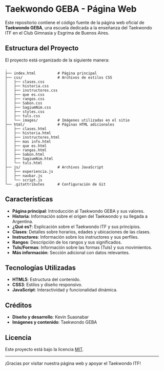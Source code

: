 # Taekwondo GEBA - Página Web

Este repositorio contiene el código fuente de la página web oficial de **Taekwondo GEBA**, una escuela dedicada a la enseñanza del Taekwondo ITF en el Club Gimnasia y Esgrima de Buenos Aires.

## Estructura del Proyecto

El proyecto está organizado de la siguiente manera:

```
.
├── index.html          # Página principal
├── css/                # Archivos de estilos CSS
│   ├── clases.css
│   ├── historia.css
│   ├── instructores.css
│   ├── que es.css
│   ├── rangos.css
│   ├── Sabon.css
│   ├── SagiumNim.css
│   ├── styles.css
│   ├── tuls.css
│   └── images/         # Imágenes utilizadas en el sitio
├── html/               # Páginas HTML adicionales
│   ├── clases.html
│   ├── historia.html
│   ├── instructores.html
│   ├── mas info.html
│   ├── que es.html
│   ├── rangos.html
│   ├── Sabon.html
│   ├── SagiumNim.html
│   └── tuls.html
├── js/                 # Archivos JavaScript
│   ├── experiencia.js
│   ├── navbar.js
│   └── script.js
└── .gitattributes      # Configuración de Git
```

## Características

- **Página principal**: Introducción al Taekwondo GEBA y sus valores.
- **Historia**: Información sobre el origen del Taekwondo y su llegada a Argentina.
- **¿Qué es?**: Explicación sobre el Taekwondo ITF y sus principios.
- **Clases**: Detalles sobre horarios, edades y ubicaciones de las clases.
- **Instructores**: Información sobre los instructores y sus perfiles.
- **Rangos**: Descripción de los rangos y sus significados.
- **Tuls/Formas**: Información sobre las formas (Tuls) y sus movimientos.
- **Más información**: Sección adicional con datos relevantes.

## Tecnologías Utilizadas

- **HTML5**: Estructura del contenido.
- **CSS3**: Estilos y diseño responsivo.
- **JavaScript**: Interactividad y funcionalidad dinámica.

## Créditos

- **Diseño y desarrollo**: Kevin Suasnabar
- **Imágenes y contenido**: Taekwondo GEBA

## Licencia

Este proyecto está bajo la licencia [MIT](LICENSE).

---
¡Gracias por visitar nuestra página web y apoyar el Taekwondo ITF!

